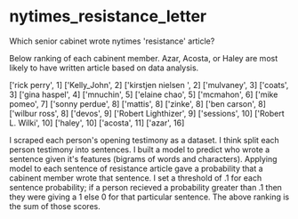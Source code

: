 # nytimes_resistance_letter
Which senior cabinet wrote nytimes 'resistance' article? 

Below ranking of each cabinent member. Azar, Acosta, or Haley are most likely to have written article based on data analysis. 


['rick perry', 1]
['Kelly_John', 2]
['kirstjen nielsen ', 2]
['mulvaney', 3]
['coats', 3]
['gina haspel', 4]
['mnuchin', 5]
['elaine chao', 5]
['mcmahon', 6]
['mike pomeo', 7]
['sonny perdue', 8]
['mattis', 8]
['zinke', 8]
['ben carson', 8]
['wilbur ross', 8]
['devos', 9]
['Robert Lighthizer', 9]
['sessions', 10]
['Robert L. Wilki', 10]
['haley', 10]
['acosta', 11]
['azar', 16]


I scraped each person's opening testimony as a dataset. I think split each person testimony into sentences. I built a model to predict who wrote a sentence given it's features (bigrams of words and characters). 
Applying model to each sentence of resistance article gave a probability that a cabinent member wrote that sentence. 
I set a threshold of .1 for each sentence probability; if a person recieved a probability greater than .1 then they were giving a 1 else 0 for that particular sentence. The above ranking is the sum of those scores. 

